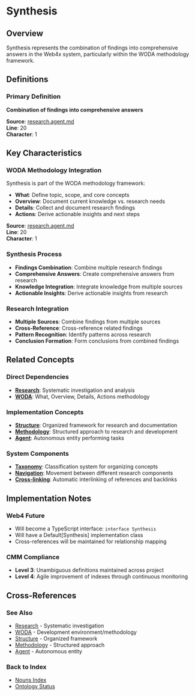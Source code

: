 # Synthesis

## Overview
Synthesis represents the combination of findings into comprehensive answers in the Web4x system, particularly within the WODA methodology framework.

## Definitions

### Primary Definition
**Combination of findings into comprehensive answers**

**Source**: [research.agent.md](../../md-wiki/AI.Agent.setup/research.agent.md#2-woda-methodology-implementation)  
**Line**: 20  
**Character**: 1

## Key Characteristics

### WODA Methodology Integration
Synthesis is part of the WODA methodology framework:
- **What**: Define topic, scope, and core concepts
- **Overview**: Document current knowledge vs. research needs
- **Details**: Collect and document research findings
- **Actions**: Derive actionable insights and next steps

**Source**: [research.agent.md](../../md-wiki/AI.Agent.setup/research.agent.md#2-woda-methodology-implementation)  
**Line**: 20  
**Character**: 1

### Synthesis Process
- **Findings Combination**: Combine multiple research findings
- **Comprehensive Answers**: Create comprehensive answers from research
- **Knowledge Integration**: Integrate knowledge from multiple sources
- **Actionable Insights**: Derive actionable insights from research

### Research Integration
- **Multiple Sources**: Combine findings from multiple sources
- **Cross-Reference**: Cross-reference related findings
- **Pattern Recognition**: Identify patterns across research
- **Conclusion Formation**: Form conclusions from combined findings

## Related Concepts

### Direct Dependencies
- **[Research](#research)**: Systematic investigation and analysis
- **[WODA](#woda)**: What, Overview, Details, Actions methodology

### Implementation Concepts
- **[Structure](#structure)**: Organized framework for research and documentation
- **[Methodology](#methodology)**: Structured approach to research and development
- **[Agent](#agent)**: Autonomous entity performing tasks

### System Components
- **[Taxonomy](#taxonomy)**: Classification system for organizing concepts
- **[Navigation](#navigation)**: Movement between different research components
- **[Cross-linking](#cross-linking)**: Automatic interlinking of references and backlinks

## Implementation Notes

### Web4 Future
- Will become a TypeScript interface: `interface Synthesis`
- Will have a Default[Synthesis] implementation class
- Cross-references will be maintained for relationship mapping

### CMM Compliance
- **Level 3**: Unambiguous definitions maintained across project
- **Level 4**: Agile improvement of indexes through continuous monitoring

## Cross-References

### See Also
- [Research](./Research.md) - Systematic investigation
- [WODA](./WODA.md) - Development environment/methodology
- [Structure](./Structure.md) - Organized framework
- [Methodology](./Methodology.md) - Structured approach
- [Agent](./Agent.md) - Autonomous entity

### Back to Index
- [Nouns Index](../../Ontology.md/nouns.index.md)
- [Ontology Status](../../Ontology.md/ontology.status.md)
